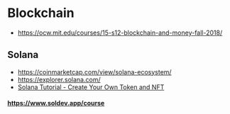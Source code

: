 
# Blockchain

- https://ocw.mit.edu/courses/15-s12-blockchain-and-money-fall-2018/

## Solana
- https://coinmarketcap.com/view/solana-ecosystem/
- https://explorer.solana.com/
- [Solana Tutorial - Create Your Own Token and NFT](https://youtu.be/L4WWQzOBNIg?si=bGnVrg70b_z2AUPf)

#### https://www.soldev.app/course
